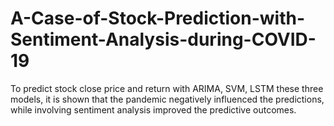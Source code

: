# A-Case-of-Stock-Prediction-with-Sentiment-Analysis-during-COVID-19
To predict stock close price and return with ARIMA, SVM, LSTM these three models, it is shown that the pandemic negatively influenced the predictions, while involving sentiment analysis improved the predictive outcomes.
